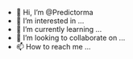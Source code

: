 - 👋 Hi, I’m @Predictorma
- 👀 I’m interested in ...
- 🌱 I’m currently learning ...
- 💞️ I’m looking to collaborate on ...
- 📫 How to reach me ...

<!---
Predictorma/Predictorma is a ✨ special ✨ repository because its `README.md` (this file) appears on your GitHub profile.
You can click the Preview link to take a look at your changes.
--->
